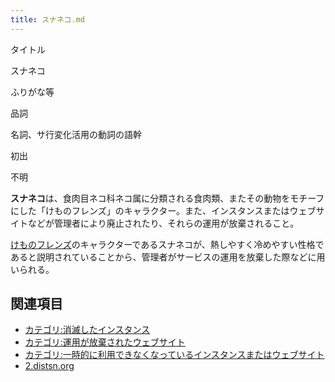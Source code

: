 ```yaml
---
title: スナネコ.md
---
```

<div>

タイトル

</div>

スナネコ

ふりがな等

品詞

名詞、サ行変化活用の動詞の語幹

初出

不明

  

**スナネコ**は、食肉目ネコ科ネコ属に分類される食肉類、またその動物をモチーフにした「けものフレンズ」のキャラクター。また、インスタンスまたはウェブサイトなどが管理者により廃止されたり、それらの運用が放棄されること。

[けものフレンズ](https://ja.wikipedia.org/wiki/%E3%81%91%E3%82%82%E3%81%AE%E3%83%95%E3%83%AC%E3%83%B3%E3%82%BA "w:けものフレンズ")のキャラクターであるスナネコが、熱しやすく冷めやすい性格であると説明されていることから、管理者がサービスの運用を放棄した際などに用いられる。

## 関連項目

-   [カテゴリ:消滅したインスタンス](/%E3%82%AB%E3%83%86%E3%82%B4%E3%83%AA:%E6%B6%88%E6%BB%85%E3%81%97%E3%81%9F%E3%82%A4%E3%83%B3%E3%82%B9%E3%82%BF%E3%83%B3%E3%82%B9 "カテゴリ:消滅したインスタンス")
-   [カテゴリ:運用が放棄されたウェブサイト](/%E3%82%AB%E3%83%86%E3%82%B4%E3%83%AA:%E9%81%8B%E7%94%A8%E3%81%8C%E6%94%BE%E6%A3%84%E3%81%95%E3%82%8C%E3%81%9F%E3%82%A6%E3%82%A7%E3%83%96%E3%82%B5%E3%82%A4%E3%83%88 "カテゴリ:運用が放棄されたウェブサイト")
-   [カテゴリ:一時的に利用できなくなっているインスタンスまたはウェブサイト](/%E3%82%AB%E3%83%86%E3%82%B4%E3%83%AA:%E4%B8%80%E6%99%82%E7%9A%84%E3%81%AB%E5%88%A9%E7%94%A8%E3%81%A7%E3%81%8D%E3%81%AA%E3%81%8F%E3%81%AA%E3%81%A3%E3%81%A6%E3%81%84%E3%82%8B%E3%82%A4%E3%83%B3%E3%82%B9%E3%82%BF%E3%83%B3%E3%82%B9%E3%81%BE%E3%81%9F%E3%81%AF%E3%82%A6%E3%82%A7%E3%83%96%E3%82%B5%E3%82%A4%E3%83%88 "カテゴリ:一時的に利用できなくなっているインスタンスまたはウェブサイト")
-   [2.distsn.org](/2.distsn.org "2.distsn.org")
